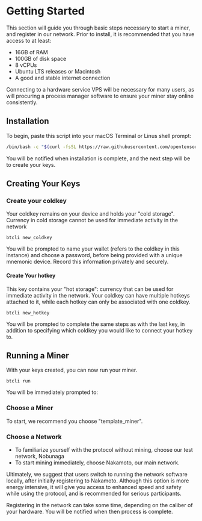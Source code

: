 # Getting Started

This section will guide you through basic steps necessary to start a miner, and register in our network. Prior to install, it is recommended that you have access to at least: 

- 16GB of RAM 
- 100GB of disk space
- 8 vCPUs 
- Ubuntu LTS releases or Macintosh 
- A good and stable internet connection 

Connecting to a hardware service VPS will be necessary for many users, as will procuring a process manager software to ensure your miner stay online consistently. 

## Installation

To begin, paste this script into your macOS Terminal or Linus shell prompt: 
```bash
/bin/bash -c "$(curl -fsSL https://raw.githubusercontent.com/opentensor/bittensor/master/scripts/install.sh)"
```
You will be notified when installation is complete, and the next step will be to create your keys. 


## Creating Your Keys

### Create your coldkey

Your coldkey remains on your device and holds your "cold storage". Currency in cold storage cannot be used for immediate activity in the network 
```
btcli new_coldkey
```
You will be prompted to name your wallet (refers to the coldkey in this instance) and choose a password, before being provided with a unique mnemonic device. Record this information privately and securely. 

#### Create Your hotkey

This key contains your "hot storage": currency that can be used for immediate activity in the network. Your coldkey can have multiple hotkeys attached to it,  while each hotkey can only be associated with one coldkey. 
```
btcli new_hotkey
```
You will be prompted to complete the same steps as with the last key, in addition to specifying which coldkey you would like to connect your hotkey to. 

## Running a Miner

With your keys created, you can now run your miner. 
```
btcli run
```
You will be immediately prompted to: 

### Choose a Miner

To start, we recommend you choose "template_miner". 


### Choose a Network

- To familiarize yourself with the protocol without mining, choose our test network, Nobunaga
- To start mining immediately, choose Nakamoto, our main network. 

Ultimately, we suggest that users switch to running the network software locally, after initially registering to Nakamoto. Although this option is more energy intensive, it will give you access to enhanced speed and safety while using the protocol, and is recommended for serious participants. 

Registering in the network can take some time, depending on the caliber of your hardware. You will be notified when then process is complete. 



